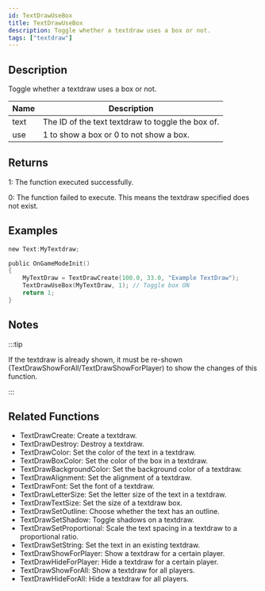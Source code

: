 ```yaml
---
id: TextDrawUseBox
title: TextDrawUseBox
description: Toggle whether a textdraw uses a box or not.
tags: ["textdraw"]
---
```


<TagLinks />

## Description

Toggle whether a textdraw uses a box or not.

| Name | Description                                       |
| ---- | ------------------------------------------------- |
| text | The ID of the text textdraw to toggle the box of. |
| use  | 1 to show a box or 0 to not show a box.           |

## Returns

1: The function executed successfully.

0: The function failed to execute. This means the textdraw specified does not exist.

## Examples

```c
new Text:MyTextdraw;

public OnGameModeInit()
{
    MyTextDraw = TextDrawCreate(100.0, 33.0, "Example TextDraw");
    TextDrawUseBox(MyTextDraw, 1); // Toggle box ON
    return 1;
}
```

## Notes

:::tip

If the textdraw is already shown, it must be re-shown (TextDrawShowForAll/TextDrawShowForPlayer) to show the changes of this function.

:::

## Related Functions

- TextDrawCreate: Create a textdraw.
- TextDrawDestroy: Destroy a textdraw.
- TextDrawColor: Set the color of the text in a textdraw.
- TextDrawBoxColor: Set the color of the box in a textdraw.
- TextDrawBackgroundColor: Set the background color of a textdraw.
- TextDrawAlignment: Set the alignment of a textdraw.
- TextDrawFont: Set the font of a textdraw.
- TextDrawLetterSize: Set the letter size of the text in a textdraw.
- TextDrawTextSize: Set the size of a textdraw box.
- TextDrawSetOutline: Choose whether the text has an outline.
- TextDrawSetShadow: Toggle shadows on a textdraw.
- TextDrawSetProportional: Scale the text spacing in a textdraw to a proportional ratio.
- TextDrawSetString: Set the text in an existing textdraw.
- TextDrawShowForPlayer: Show a textdraw for a certain player.
- TextDrawHideForPlayer: Hide a textdraw for a certain player.
- TextDrawShowForAll: Show a textdraw for all players.
- TextDrawHideForAll: Hide a textdraw for all players.
